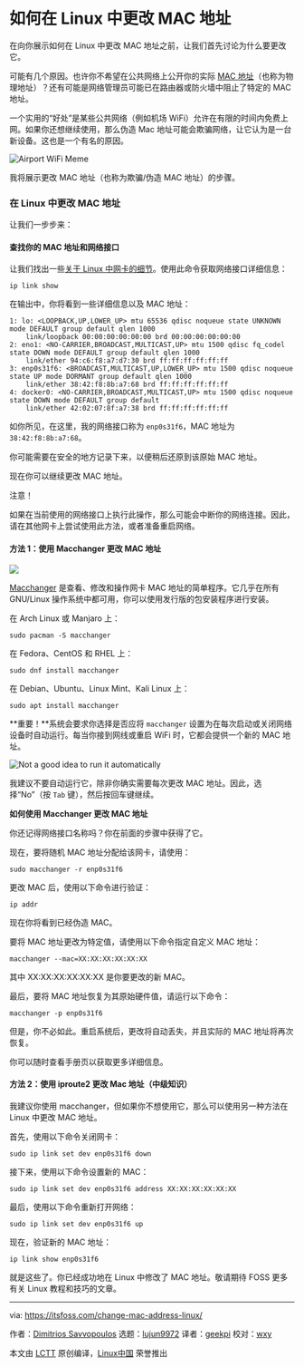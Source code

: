 [#]: collector: (lujun9972)
[#]: translator: (geekpi)
[#]: reviewer: (wxy)
[#]: publisher: ( )
[#]: url: ( )
[#]: subject: (How to Change MAC Address in Linux)
[#]: via: (https://itsfoss.com/change-mac-address-linux/)
[#]: author: (Dimitrios Savvopoulos https://itsfoss.com/author/itsfoss/)

如何在 Linux 中更改 MAC 地址
======

在向你展示如何在 Linux 中更改 MAC 地址之前，让我们首先讨论为什么要更改它。

可能有几个原因。也许你不希望在公共网络上公开你的实际 [MAC 地址][1]（也称为物理地址）？还有可能是网络管理员可能已在路由器或防火墙中阻止了特定的 MAC 地址。

一个实用的“好处”是某些公共网络（例如机场 WiFi）允许在有限的时间内免费上网。如果你还想继续使用，那么伪造 Mac 地址可能会欺骗网络，让它认为是一台新设备。这也是一个有名的原因。

![Airport WiFi Meme][2]

我将展示更改 MAC 地址（也称为欺骗/伪造 MAC 地址）的步骤。

### 在 Linux 中更改 MAC 地址

让我们一步步来：

#### 查找你的 MAC 地址和网络接口

让我们找出一些[关于 Linux 中网卡的细节][3]。使用此命令获取网络接口详细信息：

```
ip link show
```

在输出中，你将看到一些详细信息以及 MAC 地址：

```
1: lo: <LOOPBACK,UP,LOWER_UP> mtu 65536 qdisc noqueue state UNKNOWN mode DEFAULT group default qlen 1000
    link/loopback 00:00:00:00:00:00 brd 00:00:00:00:00:00
2: eno1: <NO-CARRIER,BROADCAST,MULTICAST,UP> mtu 1500 qdisc fq_codel state DOWN mode DEFAULT group default qlen 1000
    link/ether 94:c6:f8:a7:d7:30 brd ff:ff:ff:ff:ff:ff
3: enp0s31f6: <BROADCAST,MULTICAST,UP,LOWER_UP> mtu 1500 qdisc noqueue state UP mode DORMANT group default qlen 1000
    link/ether 38:42:f8:8b:a7:68 brd ff:ff:ff:ff:ff:ff
4: docker0: <NO-CARRIER,BROADCAST,MULTICAST,UP> mtu 1500 qdisc noqueue state DOWN mode DEFAULT group default
    link/ether 42:02:07:8f:a7:38 brd ff:ff:ff:ff:ff:ff
```

如你所见，在这里，我的网络接口称为 `enp0s31f6`，MAC 地址为 `38:42:f8:8b:a7:68`。

你可能需要在安全的地方记录下来，以便稍后还原到该原始 MAC 地址。

现在你可以继续更改 MAC 地址。

注意！

如果在当前使用的网络接口上执行此操作，那么可能会中断你的网络连接。因此，请在其他网卡上尝试使用此方法，或者准备重启网络。

#### 方法 1：使用 Macchanger 更改 MAC 地址

![][4]

[Macchanger][5] 是查看、修改和操作网卡 MAC 地址的简单程序。它几乎在所有 GNU/Linux 操作系统中都可用，你可以使用发行版的包安装程序进行安装。

在 Arch Linux 或 Manjaro 上：

```
sudo pacman -S macchanger
```

在 Fedora、CentOS 和 RHEL 上：

```
sudo dnf install macchanger
```

在 Debian、Ubuntu、Linux Mint、Kali Linux 上：

```
sudo apt install macchanger
```

**重要！**系统会要求你选择是否应将 `macchanger` 设置为在每次启动或关闭网络设备时自动运行。每当你接到网线或重启 WiFi 时，它都会提供一个新的 MAC 地址。

![Not a good idea to run it automatically][6]

我建议不要自动运行它，除非你确实需要每次更改 MAC 地址。因此，选择“No”（按 `Tab` 键），然后按回车键继续。

**如何使用 Macchanger 更改 MAC 地址**

你还记得网络接口名称吗？你在前面的步骤中获得了它。

现在，要将随机 MAC 地址分配给该网卡，请使用：

```
sudo macchanger -r enp0s31f6
```

更改 MAC 后，使用以下命令进行验证：

```
ip addr
```

现在你将看到已经伪造 MAC。

要将 MAC 地址更改为特定值，请使用以下命令指定自定义 MAC 地址：

```
macchanger --mac=XX:XX:XX:XX:XX:XX
```

其中 XX:XX:XX:XX:XX:XX 是你要更改的新 MAC。

最后，要将 MAC 地址恢复为其原始硬件值，请运行以下命令：

```
macchanger -p enp0s31f6
```

但是，你不必如此。重启系统后，更改将自动丢失，并且实际的 MAC 地址将再次恢复。

你可以随时查看手册页以获取更多详细信息。

#### 方法 2：使用 iproute2 更改 Mac 地址（中级知识）

我建议你使用 macchanger，但如果你不想使用它，那么可以使用另一种方法在 Linux 中更改 MAC 地址。

首先，使用以下命令关闭网卡：

```
sudo ip link set dev enp0s31f6 down
```

接下来，使用以下命令设置新的 MAC：

```
sudo ip link set dev enp0s31f6 address XX:XX:XX:XX:XX:XX
```

最后，使用以下命令重新打开网络：

```
sudo ip link set dev enp0s31f6 up
```

现在，验证新的 MAC 地址：

```
ip link show enp0s31f6
```

就是这些了。你已经成功地在 Linux 中修改了 MAC 地址。敬请期待 FOSS 更多有关 Linux 教程和技巧的文章。

--------------------------------------------------------------------------------

via: https://itsfoss.com/change-mac-address-linux/

作者：[Dimitrios Savvopoulos][a]
选题：[lujun9972][b]
译者：[geekpi](https://github.com/geekpi)
校对：[wxy](https://github.com/wxy)

本文由 [LCTT](https://github.com/LCTT/TranslateProject) 原创编译，[Linux中国](https://linux.cn/) 荣誉推出

[a]: https://itsfoss.com/author/itsfoss/
[b]: https://github.com/lujun9972
[1]: https://en.wikipedia.org/wiki/MAC_address
[2]: https://i2.wp.com/itsfoss.com/wp-content/uploads/2020/03/airport_wifi_meme.jpg?ssl=1
[3]: https://itsfoss.com/find-network-adapter-ubuntu-linux/
[4]: https://i1.wp.com/itsfoss.com/wp-content/uploads/2020/03/Change_MAC_Address_Linux.jpg?ssl=1
[5]: https://github.com/alobbs/macchanger
[6]: https://i2.wp.com/itsfoss.com/wp-content/uploads/2020/03/configuring_mcchanger.jpg?ssl=1
[7]: https://i0.wp.com/itsfoss.com/wp-content/uploads/2020/03/Dimitrios.jpg?ssl=1
